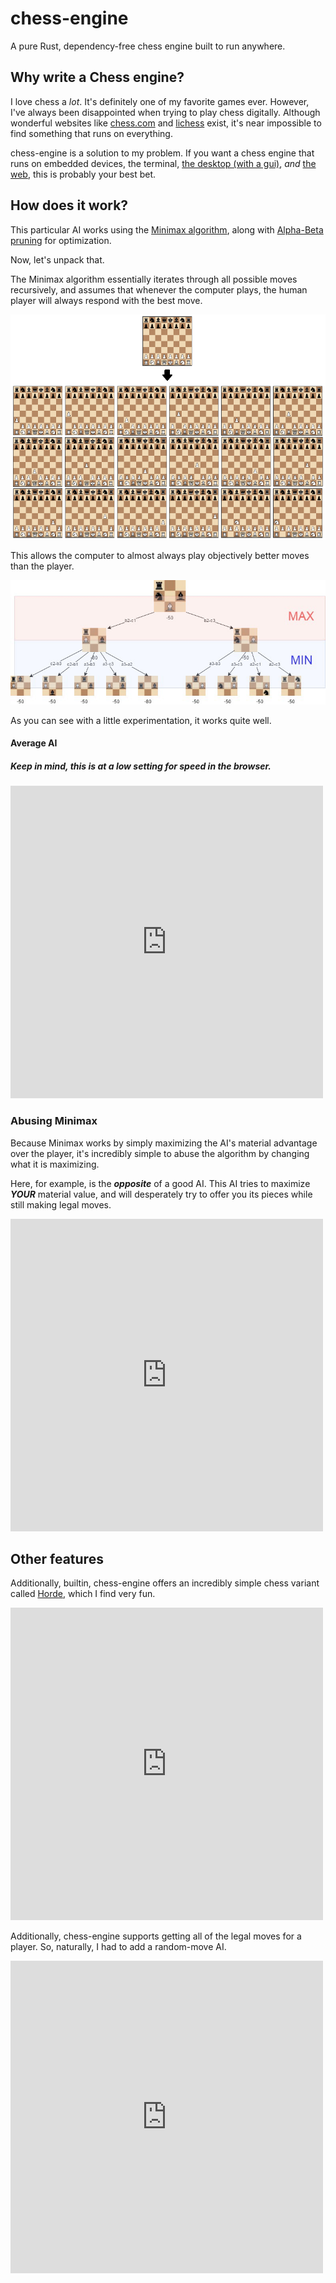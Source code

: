 # chess-engine

A pure Rust, dependency-free chess engine built to run anywhere.

## Why write a Chess engine?

I love chess a _lot_. It's definitely one of my favorite games ever. However, I've always been disappointed when trying to play chess digitally. Although wonderful websites like [chess.com](https://chess.com/) and [lichess](https://lichess.org/) exist, it's near impossible to find something that runs on everything.

chess-engine is a solution to my problem. If you want a chess engine that runs on embedded devices, the terminal, [the desktop (with a gui)](https://github.com/adam-mcdaniel/chess-engine/tree/main/examples/chess-gui), _and_ [the web](https://adam-mcdaniel.github.io/chess-engine/docs/book/index.html#average-ai), this is probably your best bet.

## How does it work?

This particular AI works using the [Minimax algorithm](https://en.wikipedia.org/wiki/Minimax), along with [Alpha-Beta pruning](https://en.wikipedia.org/wiki/Alpha%E2%80%93beta_pruning) for optimization.

Now, let's unpack that.

The Minimax algorithm essentially iterates through all possible moves recursively, and assumes that whenever the computer plays, the human player will always respond with the best move.

![Move generation](move-generation.png)

This allows the computer to almost always play objectively better moves than the player.

![Minimax](mini-max.jpeg)

As you can see with a little experimentation, it works quite well. 

#### Average AI

##### Keep in mind, this is at a low setting for speed in the browser.

<embed type="text/html" src="https://adam-mcdaniel.github.io/chess-engine/examples/chess-web/chess-best.html" width="500" height="500"/>

### Abusing Minimax

Because Minimax works by simply maximizing the AI's material advantage over the player, it's incredibly simple to abuse the algorithm by changing what it is maximizing.

Here, for example, is the **_opposite_** of a good AI. This AI tries to maximize _**YOUR**_ material value, and will desperately try to offer you its pieces while still making legal moves.

<embed type="text/html" src="https://adam-mcdaniel.github.io/chess-engine/examples/chess-web/chess-worst.html" width="500" height="500"/>


## Other features

Additionally, builtin, chess-engine offers an incredibly simple chess variant called [Horde](https://www.chess.com/terms/horde-chess), which I find very fun.

<embed type="text/html" src="https://adam-mcdaniel.github.io/chess-engine/examples/chess-web/chess-horde.html" width="500" height="500"/>


Additionally, chess-engine supports getting all of the legal moves for a player. So, naturally, I had to add a random-move AI.

<embed type="text/html" src="https://adam-mcdaniel.github.io/chess-engine/examples/chess-web/chess-random.html" width="500" height="500"/>

